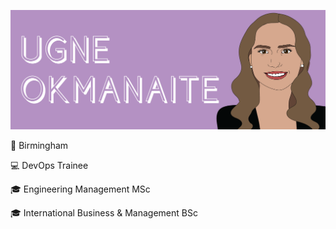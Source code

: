 <img src= "https://github.com/ugneokmanaite/ugneokmanaite/blob/master/banner.png"></img>

:pushpin: Birmingham

:computer: DevOps Trainee 

:mortar_board: Engineering Management MSc

:mortar_board: International Business & Management BSc



